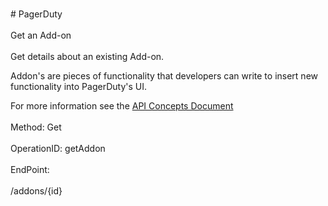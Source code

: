 <br>#     PagerDuty</br>
<br>Get an Add-on</br>
<br>Get details about an existing Add-on.

Addon's are pieces of functionality that developers can write to insert new functionality into PagerDuty's UI.

For more information see the [API Concepts Document](../../docs/CONCEPTS.md#add-ons)
</br>
<br>Method: Get</br>
<br>OperationID: getAddon</br>
<br>EndPoint:</br>
<br>/addons/{id}</br>
